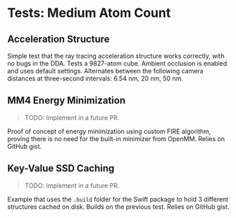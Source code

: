 # Tests: Medium Atom Count

## Acceleration Structure

Simple test that the ray tracing acceleration structure works correctly, with no bugs in the DDA. Tests a 9827-atom cube. Ambient occlusion is enabled and uses default settings. Alternates between the following camera distances at three-second intervals: 6.54 nm, 20 nm, 50 nm.

## MM4 Energy Minimization

> TODO: Implement in a future PR.

Proof of concept of energy minimization using custom FIRE algorithm, proving there is no need for the built-in minimizer from OpenMM. Relies on GitHub gist.

## Key-Value SSD Caching

> TODO: Implement in a future PR.

Example that uses the `.build` folder for the Swift package to hold 3 different structures cached on disk. Builds on the previous test. Relies on GitHub gist.
